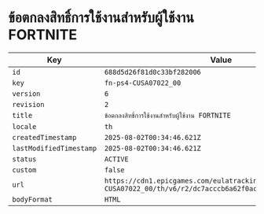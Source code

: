 # ข้อตกลงสิทธิ์การใช้งานสำหรับผู้ใช้งาน FORTNITE

| Key | Value |
| --- | ----- |
| `id` | `688d5d26f81d0c33bf282006` |
| `key` | `fn-ps4-CUSA07022_00` |
| `version` | `6` |
| `revision` | `2` |
| `title` | `ข้อตกลงสิทธิ์การใช้งานสำหรับผู้ใช้งาน FORTNITE` |
| `locale` | `th` |
| `createdTimestamp` | `2025-08-02T00:34:46.621Z` |
| `lastModifiedTimestamp` | `2025-08-02T00:34:46.621Z` |
| `status` | `ACTIVE` |
| `custom` | `false` |
| `url` | `https://cdn1.epicgames.com/eulatracking-download/fn-ps4-CUSA07022_00/th/v6/r2/dc7acccb6a62f0ac788bd60c1834148f.pdf` |
| `bodyFormat` | `HTML` |
